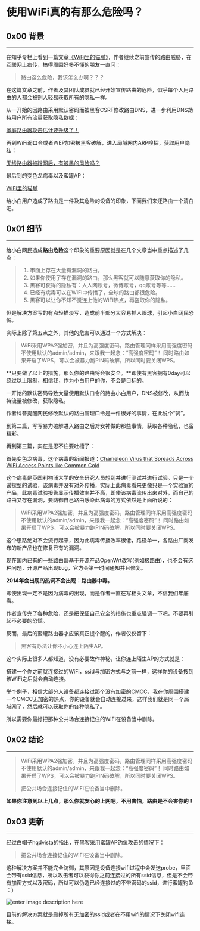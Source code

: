 # 使用WiFi真的有那么危险吗？

0x00 背景
-------

* * *

在知乎专栏上看到一篇文章[《WiFi里的猫腻》](http://zhuanlan.zhihu.com/evilcos/19704671)，作者继续之前宣传的路由威胁，在互联网上疯传，搞得周围好多不懂的朋友一直问：

> 路由这么危险，我该怎么办啊？？？

在这篇文章之前，作者及其团队成员就已经开始宣传路由的危险，似乎每个人用路由的人都会被别人轻易获取所有的隐私一样。

从一开始的因路由采用默认密码而被黑客CSRF修改路由DNS，进一步利用DNS劫持用户所有流量获取隐私数据：

[家庭路由器攻击估计要升级了！](http://zhuanlan.zhihu.com/evilcos/19677430)

再到WiFi弱口令或者WEP加密被黑客破解，进入局域网内ARP嗅探，获取用户隐私：

[无线路由器被蹭网后，有被黑的风险吗？](http://www.zhihu.com/question/23061570/answer/23490469)

最后到的变色龙病毒以及蜜罐AP：

[WiFi里的猫腻](http://zhuanlan.zhihu.com/evilcos/19704671)

给小白用户造成了路由是一件及其危险的设备的印象，下面我们来还路由一个清白吧。

0x01 细节
-------

* * *

给小白网民造成**路由危险**这个印象的重要原因就是在几个文章当中重点描述了几点：

> 1.  市面上存在大量有漏洞的路由。
> 2.  如果你使用了存在漏洞的路由，那么黑客就可以随意获取你的隐私。
> 3.  黑客可获得的隐私有：人人网账号，微博账号，qq账号等等……
> 4.  已经有病毒可以在WiFi中传播了，全球的路由都很危险。
> 5.  黑客可以让你不知不觉连上他的WiFi热点，再盗取你的隐私。

但是解决方案写的有点轻描淡写，造成前半部分太容易抓人眼球，引起小白网民恐慌。

实际上除了第五点之外，其他的危害可以通过一个方式解决：

> WiFi采用WPA2强加密，并且为高强度密码，路由管理同样采用高强度密码不使用默认的admin/admin，来跟我一起念：“高强度密码”！ 同时路由如果开启了WPS，可以会被暴力跑PIN码破解，所以同时要关闭WPS。

**只要做了以上的措施，那么你的路由将会很安全。**即使有黑客拥有0day可以绕过以上限制，相信我，作为小白用户的你，不会是目标的。

一开始的默认密码导致大量使用默认口令的路由小白用户，DNS被修改，从而劫持流量被修改，获取隐私。

作者科普提醒网民修改默认的路由管理口令是一件很好的事情，在此说个“赞”。

到第二篇，写写暴力破解进入路由之后对女神做的那些事情，获取各种隐私，也蛮精彩。

再到第三篇，实在是忍不住要吐槽了：

首先变色龙病毒，这个病毒的新闻报道：[Chameleon Virus that Spreads Across WiFi Access Points like Common Cold](http://thehackernews.com/2014/02/chameleon-virus-that-spreads-across.html)

这个病毒是英国利物浦大学的安全研究人员想到并进行测试并进行试验。只是一个试探型的试验，该病毒并没有对外传播，实际上此病毒看来更像只是一个实验室的产品，此病毒试验报告显示传播效率并不高，即使该病毒流传出来对外，而自己的路由又存在漏洞，要防御自己路由感染此病毒的方式依然是上面所说的：

> WiFi采用WPA2强加密，并且为高强度密码，路由管理同样采用高强度密码不使用默认的admin/admin，来跟我一起念：“高强度密码”！ 同时路由如果开启了WPS，可以会被暴力跑PIN码破解，所以同时要关闭WPS。

这个思路绝对不会流行起来，因为此病毒传播效率很低，路径单一，各路由厂商发布的新产品也在修复已有的漏洞。

现在国内已有的一些路由器基于开源产品OpenWrt改写(例如极路由)，也不会有这种问题，开源产品出现bug，官方会第一时间通知并且修复。

**2014年会出现的热词不会出现：路由器中毒。**

即使出现一定不是因为病毒的出现，而是作者一直在写相关文章，不信我们年底看。

作者宣传完了各种危险，还是把保证自己安全的措施也重点强调一下吧，不要再引起不必要的恐慌。

反而，最后的蜜罐路由器才应该真正提个醒的，作者仅仅留下：

> 黑客有办法让你不小心连上陌生AP。

这个实际上很多人都知道，没有必要故作神秘，让你连上陌生AP的方式就是：

搭建一个你之前就连接过的WiFi，ssid与加密方式与之前一样，这样你的设备搜到该WiFi之后就会自动连接。

举个例子，相信大部分人设备都连接过那个没有加密的CMCC，我在你周围搭建一个CMCC无加密的热点，你的设备就会自动连接过来，这样我们就是同一个局域网了，然后就可以获取你的各种隐私了。

所以需要你最好把那种公共场合连接记住的WiFi在设备当中删除。

0x02 结论
-------

* * *

> WiFi采用WPA2强加密，并且为高强度密码，路由管理同样采用高强度密码不使用默认的admin/admin，来跟我一起念：“高强度密码”！ 同时路由如果开启了WPS，可以会被暴力跑PIN码破解，所以同时要关闭WPS。
> 
> 把公共场合连接记住的WiFi在设备当中删除。

**如果你注意到以上几点，那么你就安心的上网吧，不用害怕，路由是不会害你的！**

0x03 更新
-------

* * *

经过白帽子hqdvista的指出，在黑客采用蜜罐AP钓鱼攻击的情况下：

> 把公共场合连接记住的WiFi在设备当中删除。

这种解决方案并不能完全防御，其原因是设备连接wifi过程中会发送probe，里面会带有ssid信息，所以攻击者可以获得你之前连接过的所有ssid信息，但是不会带有加密方式以及密码，所以可以伪造已经连接过的不带密码的ssid，进行蜜罐钓鱼 ：）

![enter image description here](http://drops.javaweb.org/uploads/images/24d0c8d03a8fb7e8c77ef9475916789fa8f7f452.jpg)

目前的解决方案就是删掉所有无加密的ssid或者在不用wifi的情况下关闭wifi连接。
